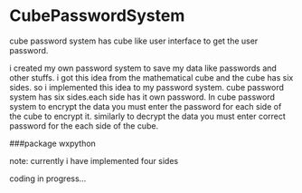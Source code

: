 CubePasswordSystem
==================

cube password system has cube like user interface to get the user password.

i created my own password system to save my data like passwords and other stuffs. i got this idea from the mathematical cube and the cube has six sides. so i implemented this idea to my password system. cube password system has six sides.each side has it own password. In cube password system to encrypt the data you must enter the password for each side of the cube to encrypt it. similarly to decrypt the data you must enter correct password for the each side of the cube. 

###package
wxpython

note: currently i have implemented four sides

coding in progress...
